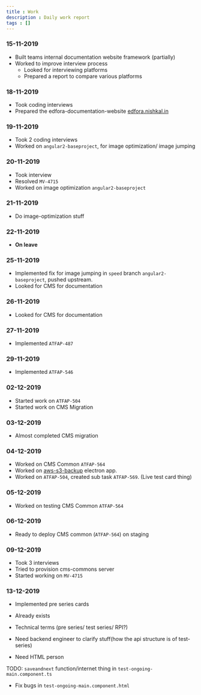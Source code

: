 ```yaml
---
title : Work
description : Daily work report
tags : []
---
```


### 15-11-2019
* Built teams internal documentation website framework (partially)
* Worked to improve interview process
  * Looked for interviewing platforms
  * Prepared a report to compare various platforms

### 18-11-2019
* Took coding interviews
* Prepared the edfora-documentation-website [edfora.nishkal.in](https://edfora.nishkal.in)

### 19-11-2019
* Took 2 coding interviews
* Worked on `angular2-baseproject`, for image optimization/ image jumping

### 20-11-2019
* Took interview
* Resolved `MV-4715`
* Worked on image optimization `angular2-baseproject`

### 21-11-2019
* Do image-optimization stuff

### 22-11-2019
* **On leave**


### 25-11-2019
* Implemented fix for image jumping in `speed` branch `angular2-baseproject`, pushed upstream.
* Looked for CMS for documentation

### 26-11-2019
* Looked for CMS for documentation

### 27-11-2019
* Implemented `ATFAP-487`

### 29-11-2019
* Implemented `ATFAP-546`

### 02-12-2019
* Started work on `ATFAP-504`
* Started work on CMS Migration

### 03-12-2019
* Almost completed CMS migration

### 04-12-2019
* Worked on CMS Common `ATFAP-564`
* Worked on [aws-s3-backup](https://github.com/Nishkalkashyap/edfora-aws-s3-backup) electron app.
* Worked on `ATFAP-504`, created sub task `ATFAP-569`. (Live test card thing)

### 05-12-2019
* Worked on testing CMS Common `ATFAP-564`

### 06-12-2019
* Ready to deploy CMS common (`ATFAP-564`) on staging

### 09-12-2019
* Took 3 interviews
* Tried to provision cms-commons server
* Started working on `MV-4715`

### 13-12-2019
* Implemented pre series cards

* Already exists
* Technical terms (pre series/ test series/ RPI?)
* Need backend engineer to clarify stuff(how the api structure is of test-series)
* Need HTML person

TODO: `saveandnext` function/internet thing in `test-ongoing-main.component.ts` 
* Fix bugs in `test-ongoing-main.component.html`






